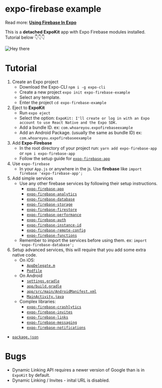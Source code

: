 # expo-firebase example

Read more: **[Using Firebase In Expo](https://blog.expo.io/using-firebase-in-expo-e13844061832)**

This is a **detached ExpoKit** app with Expo Firebase modules installed. Tutorial below 👇👇👇

![Hey there](https://media.giphy.com/media/Wy6BauP5Ztlmu7zvs8/giphy.gif)

# Tutorial

 1. Create an Expo project
    * Download the Expo-CLI `npm i -g expo-cli`
    * Create a new project `expo init expo-firebase-example`
    * Select any template.
    * Enter the project `cd expo-firebase-example`
 2. Eject to **ExpoKit**
    * Run `expo eject`
    * Select the option: `ExpoKit: I'll create or log in with an Expo account to use React Native and the Expo SDK.`
    * Add a bundle ID. ex: `com.whoareyou.expofirebaseexample`
    * Add an Android Package. (usually the same as bundle ID) ex: `com.whoareyou.expofirebaseexample`
 3. Add **Expo-Firebase**
    * In the root directory of your project run: `yarn add expo-firebase-app` or `npm i expo-firebase-app`
    * Follow the setup guide for [`expo-firebase-app`](https://www.npmjs.com/package/expo-firebase-app)
 4. Use `expo-firebase`
    * In your `App.js` or anywhere in the js. Use **firebase** like `import firebase 'expo-firebase-app';`
 5. Add simple services
    * Use any other firebase services by following their setup instructions.
      * [`expo-firebase-app`](https://www.npmjs.com/package/expo-firebase-app)
      * [`expo-firebase-analytics`](https://www.npmjs.com/package/expo-firebase-analytics)
      * [`expo-firebase-database`](https://www.npmjs.com/package/expo-firebase-database)
      * [`expo-firebase-storage`](https://www.npmjs.com/package/expo-firebase-storage)
      * [`expo-firebase-firestore`](https://www.npmjs.com/package/expo-firebase-firestore)
      * [`expo-firebase-performance`](https://www.npmjs.com/package/expo-firebase-performance)
      * [`expo-firebase-auth`](https://www.npmjs.com/package/expo-firebase-auth)
      * [`expo-firebase-instance-id`](https://www.npmjs.com/package/expo-firebase-instance-id)
      * [`expo-firebase-remote-config`](https://www.npmjs.com/package/expo-firebase-remote-config)
      * [`expo-firebase-functions`](https://www.npmjs.com/package/expo-firebase-functions)
    * Remember to import the services before using them. ex: `import 'expo-firebase-database';`
 6. Setup advanced services, this will require that you add some extra native code. 
    * On iOS: 
      * [`AppDelegate.m`](https://github.com/EvanBacon/expo-native-firebase/blob/master/ios/demofirebasemodulesapp/AppDelegate.m)
      * [`Podfile`](https://github.com/EvanBacon/expo-native-firebase/blob/1e34866074390d8a8705646b152bdce77d335cb1/ios/Podfile#L71-L100)
    * On Android
      * [`settings.gradle`](https://github.com/EvanBacon/expo-native-firebase/blob/d8f9ada15d58a1c2c028bbc96c76a543dfd5302f/android/settings.gradle#L6-L49)
      * [`app/build.gradle`](https://github.com/EvanBacon/expo-native-firebase/blob/d8f9ada15d58a1c2c028bbc96c76a543dfd5302f/android/app/build.gradle#L188-L203)
      * [`app/src/main/AndroidManifest.xml`](https://github.com/EvanBacon/expo-native-firebase/blob/d8f9ada15d58a1c2c028bbc96c76a543dfd5302f/android/app/src/main/AndroidManifest.xml#L274-L286)
      * [`MainActivity.java`](https://github.com/EvanBacon/expo-native-firebase/blob/d8f9ada15d58a1c2c028bbc96c76a543dfd5302f/android/app/src/main/java/host/exp/exponent/MainActivity.java#L54-L75)
    * Complex libraries:
      * [`expo-firebase-crashlytics`](https://www.npmjs.com/package/expo-firebase-crashlytics)
      * [`expo-firebase-invites`](https://www.npmjs.com/package/expo-firebase-invites)
      * [`expo-firebase-links`](https://www.npmjs.com/package/expo-firebase-links)
      * [`expo-firebase-messaging`](https://www.npmjs.com/package/expo-firebase-messaging)
      * [`expo-firebase-notifications`](https://www.npmjs.com/package/expo-firebase-notifications)

* [`package.json`](https://github.com/EvanBacon/expo-native-firebase/blob/d8f9ada15d58a1c2c028bbc96c76a543dfd5302f/package.json#L15-L29)


# Bugs

* Dynamic Linking API requires a newer version of Google than is in `ExpoKit` by default.
* Dynamic Linking / Invites - inital URL is disabled.
   
